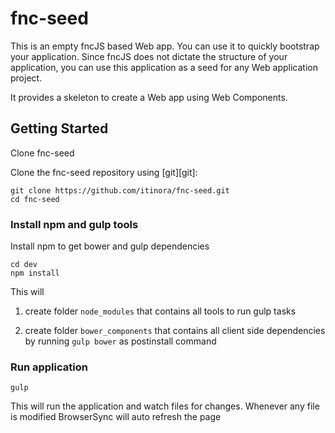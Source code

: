 # fnc-seed
This is an empty fncJS based Web app. You can use it to quickly bootstrap your application.
Since fncJS does not dictate the structure of your application, you can use this application as a seed for any Web application project.

It provides a skeleton to create a Web app using Web Components.

## Getting Started
Clone fnc-seed

Clone the fnc-seed repository using [git][git]:

```
git clone https://github.com/itinora/fnc-seed.git
cd fnc-seed
```

### Install npm and gulp tools

Install npm to get bower and gulp dependencies

```
cd dev
npm install
```

This will

1. create folder `node_modules` that contains all tools to run gulp tasks

2. create folder `bower_components` that contains all client side dependencies by running <code>gulp bower</code> as postinstall command


### Run application

```
gulp
```

This will run the application and watch files for changes. Whenever any file is modified BrowserSync will auto refresh the page



